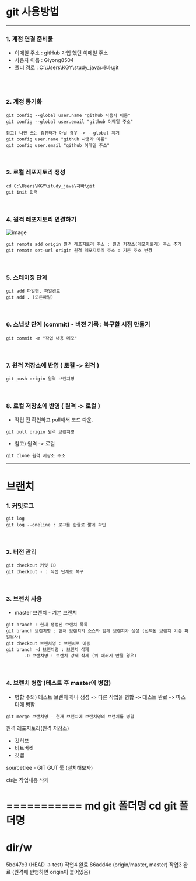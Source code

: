 # git 사용방법
-------------

### 1. 계정 연결 준비물
- 이메일 주소 : gitHub 가입 했던 이메일 주소
- 사용자 이름 : Giyong8504
- 폴더 경로 : C:\Users\KGY\study_java\자바\git
<br>
<br>

### 2. 계정 동기화
```
git config --global user.name "github 사용자 이름"
git config --global user.email "github 이메일 주소"

참고) 나만 쓰는 컴퓨터가 아닐 경우 -> --global 제거
git config user.name "github 사용자 이름"
git config user.email "github 이메일 주소"
```
<br>

### 3. 로컬 레포지토리 생성
```
cd C:\Users\KGY\study_java\자바\git
git init 입력
```
<br>

### 4. 원격 레포지토리 연결하기
![image](https://github.com/Giyong8504/git/assets/128211712/ba304c2f-243d-4db4-82c8-eaa539b38717)

```
git remote add origin 원격 레포지토리 주소 : 원경 저장소(레포지토리) 주소 추가
git remote set-url origin 원격 레포지토리 주소 : 기존 주소 변경
```
<br>

### 5. 스테이징 단계
```
git add 파일명, 파일경로
git add . (모든파일)
```
<br>

### 6. 스냅샷 단계 (commit) - 버전 기록 : 복구할 시점 만들기
```
git commit -m "작업 내용 메모"
```
<br>

### 7. 원격 저장소에 반영 ( 로컬 -> 원격 )
```
git push origin 원격 브랜치명
```
<br>

### 8. 로컬 저장소에 반영 ( 원격 -> 로컬 )
- 작업 전 확인하고 pull해서 코드 다운.
```
git pull origin 원격 브랜치명
```

- 참고) 원격 -> 로컬
```
git clone 원격 저장소 주소
```

---------------
# 브랜치
### 1. 커밋로그
```
git log
git log --oneline : 로그를 한줄로 짧게 확인
```
<br>

### 2. 버전 관리
```
git checkout 커밋 ID
git checkout - : 직전 단계로 복구
```
<br>

### 3. 브랜치 사용
- master 브랜치 - 기본 브랜치
```
git branch : 현재 생성된 브랜치 목록
git branch 브랜치명 : 현재 브랜치의 소스와 함께 브랜치가 생성 (선택된 브랜치 기준 파일복사)
git checkout 브랜치명 : 브랜치로 이동
git branch -d 브랜치명 : 브랜치 삭제 
	   -D 브랜치명 : 브랜치 강제 삭제 (위 에러시 안될 경우)
```
<br>

### 4. 브랜치 병합 (테스트 후 master에 병합)
- 병합 주의) 테스트 브랜치 하나 생성 -> 다른 작업을 병합 -> 테스트 완료 -> 마스터에 병합
```
git merge 브랜치명 - 현재 브랜치에 브랜치명의 브랜치를 병합
```


원격 레포지토리(원격 저장소)
 - 깃허브
 - 비트버킷
 - 깃랩




sourcetree - GIT GUT 툴 (설치해보자)

cls는 작업내용 삭제

===========
md git 폴더명
cd git 폴더명
=======
dir/w
=====





5bd47c3 (HEAD -> test) 작업4 완료
86add4e (origin/master, master) 작업3 완료  (원격에 반영하면 origin이 붙어있음)

